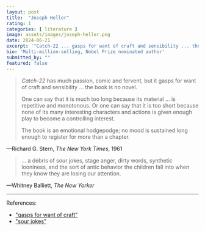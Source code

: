 ```yaml
---
layout: post
title:  "Joseph Heller"
rating: 1
categories: [ literature ]
image: assets/images/joseph-heller.png
date: 2024-06-21
excerpt: '"Catch-22 ... gasps for want of craft and sensibility ... the book is no novel."'
bio: 'Multi-million-selling, Nobel Prize nominated author'
submitted_by: ""
featured: false
---
```


> _Catch-22_ has much passion, comic and fervent, but it gasps for want of craft and sensibility ... the book is no novel. 
>
> One can say that it is much too long because its material ... is repetitive and monotonous. Or one can say that it is too short because none of its many interesting characters and actions is given enough play to become a controlling interest.
>
> The book is an emotional hodgepodge; no mood is sustained long enough to register for more than a chapter. 

—Richard G. Stern, _The New York Times_, 1961

> ... a debris of sour jokes, stage anger, dirty words, synthetic looniness, and the sort of antic behavior the children fall into when they know they are losing our attention.

—Whitney Balliett, _The New Yorker_

---

References:

- ["gasps for want of craft"](https://archive.nytimes.com/www.nytimes.com/books/98/02/15/home/heller-catch2.html)
- ["sour jokes"](https://www.jstor.org/stable/42573658?read-now=1)
